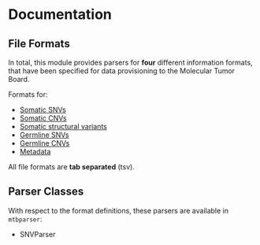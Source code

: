 # Documentation

## File Formats

In total, this module provides parsers for **four** different information formats, that have been specified for data provisioning to the Molecular Tumor Board.

Formats for:

* [Somatic SNVs](./somatic_snvs.md)
* [Somatic CNVs](./cnvs.md)
* [Somatic structural variants](./somatic_snvs.md)
* [Germline SNVs](./germline_snvs.md)
* [Germline CNVs](./cnvs.md)
* [Metadata](./metadata.md)

All file formats are **tab separated** (tsv).

## Parser Classes

With respect to the format definitions, these parsers are available in ``mtbparser``:

* SNVParser